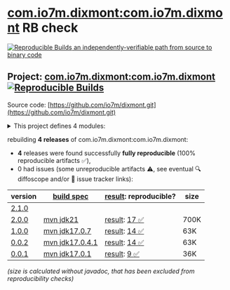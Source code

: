 [com.io7m.dixmont:com.io7m.dixmont](https://central.sonatype.com/artifact/com.io7m.dixmont/com.io7m.dixmont/versions) RB check
=======

[![Reproducible Builds](https://reproducible-builds.org/images/logos/rb.svg) an independently-verifiable path from source to binary code](https://reproducible-builds.org/)

## Project: [com.io7m.dixmont:com.io7m.dixmont](https://central.sonatype.com/artifact/com.io7m.dixmont/com.io7m.dixmont/versions) [![Reproducible Builds](https://img.shields.io/endpoint?url=https://raw.githubusercontent.com/jvm-repo-rebuild/reproducible-central/master/content/com/io7m/dixmont/badge.json)](https://github.com/jvm-repo-rebuild/reproducible-central/blob/master/content/com/io7m/dixmont/README.md)

Source code: [https://github.com/io7m/dixmont.git](https://github.com/io7m/dixmont.git)

<details><summary>This project defines 4 modules:</summary>

* [com.io7m.dixmont:com.io7m.dixmont](https://central.sonatype.com/artifact/com.io7m.dixmont/com.io7m.dixmont/overview)
* [com.io7m.dixmont:com.io7m.dixmont.colors](https://central.sonatype.com/artifact/com.io7m.dixmont/com.io7m.dixmont.colors/overview)
* [com.io7m.dixmont:com.io7m.dixmont.core](https://central.sonatype.com/artifact/com.io7m.dixmont/com.io7m.dixmont.core/overview)
* [com.io7m.dixmont:com.io7m.dixmont.tests](https://central.sonatype.com/artifact/com.io7m.dixmont/com.io7m.dixmont.tests/overview)
</details>

rebuilding **4 releases** of com.io7m.dixmont:com.io7m.dixmont:
- **4** releases were found successfully **fully reproducible** (100% reproducible artifacts :white_check_mark:),
- 0 had issues (some unreproducible artifacts :warning:, see eventual :mag: diffoscope and/or :memo: issue tracker links):

| version | [build spec](/BUILDSPEC.md) | [result](https://reproducible-builds.org/docs/jvm/): reproducible? | size |
| -- | --------- | ------ | -- |
| [2.1.0](https://central.sonatype.com/artifact/com.io7m.dixmont/com.io7m.dixmont/2.1.0/pom) | | | |
| [2.0.0](https://central.sonatype.com/artifact/com.io7m.dixmont/com.io7m.dixmont/2.0.0/pom) | [mvn jdk21](com.io7m.dixmont-2.0.0.buildspec) | [result](com.io7m.dixmont-2.0.0.buildinfo): [17 :white_check_mark: ](com.io7m.dixmont-2.0.0.buildcompare) | 700K |
| [1.0.0](https://central.sonatype.com/artifact/com.io7m.dixmont/com.io7m.dixmont/1.0.0/pom) | [mvn jdk17.0.7](com.io7m.dixmont-1.0.0.buildspec) | [result](com.io7m.dixmont-1.0.0.buildinfo): [14 :white_check_mark: ](com.io7m.dixmont-1.0.0.buildcompare) | 63K |
| [0.0.2](https://central.sonatype.com/artifact/com.io7m.dixmont/com.io7m.dixmont/0.0.2/pom) | [mvn jdk17.0.4.1](com.io7m.dixmont-0.0.2.buildspec) | [result](com.io7m.dixmont-0.0.2.buildinfo): [14 :white_check_mark: ](com.io7m.dixmont-0.0.2.buildcompare) | 63K |
| [0.0.1](https://central.sonatype.com/artifact/com.io7m.dixmont/com.io7m.dixmont/0.0.1/pom) | [mvn jdk17.0.1](com.io7m.dixmont-0.0.1.buildspec) | [result](com.io7m.dixmont-0.0.1.buildinfo): [9 :white_check_mark: ](com.io7m.dixmont-0.0.1.buildcompare) | 36K |

<i>(size is calculated without javadoc, that has been excluded from reproducibility checks)</i>
